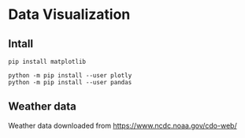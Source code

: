 # Data Visualization

## Intall

```
pip install matplotlib

python -m pip install --user plotly
python -m pip install --user pandas
```

## Weather data

Weather data downloaded from https://www.ncdc.noaa.gov/cdo-web/